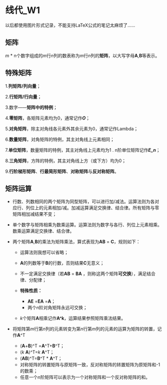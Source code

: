 # 线代_W1

以后都使用图片形式记录，不能支持LaTeX公式的笔记太麻烦了……

## 矩阵

*m* * n个数字组成的*m*行*n*列的数表称为*m*行*n*列的**矩阵**，以大写字母**A**,**B**等表示。

## 特殊矩阵

1.**列矩阵/列向量**；

2.**行矩阵/行向量**；

3.数字——**矩阵中的特例**；

4.**零矩阵**，各矩阵元素均为0，通常记作***O***；

5.**对角矩阵**，除主对角线各元素外其余元素为0，通常记作Lambda；

6.**数量矩阵**，对角矩阵的特例，其主对角线上元素相同；

7.**单位矩阵**，数量矩阵的特例，其主对角线上元素均为1 . n阶单位矩阵记作***E_n***；

8.**三角矩阵**，方阵的特例，其主对角线上方（或下方）均为0；

9.**行阶梯形矩阵**、**行最简形矩阵**、**对称矩阵**与**反对称矩阵**。

## 矩阵运算

- 行数、列数相同的两个矩阵为同型矩阵，可以进行加/减法。运算法则为各对应行、列位上的元素相加/减。加减运算满足交换律、结合律。所有矩阵与零矩阵相加减结果不变；

- 单个数字与矩阵相乘为数乘运算。运算法则为数字与各行、列位上元素相乘。数乘运算满足交换律、结合律。

- 两个矩阵**A**,**B**的乘法为矩阵乘法，算式表现为**AB** = **C**，规则如下：

  - 运算法则我想可以省略；

  - **A**的列数等于**B**的行数，否则结果**C**无意义；
  - 不一定满足交换律（若**AB** = **BA** ，则称这两个矩阵**可交换**），满足结合律、分配律；
  - **特殊性质：**
    - **AE** =**EA** =**A**；
    - 两个*n*阶对角矩阵永远可交换；
  - *k*个矩阵**A**相乘记作**A^k**，运算结果参照矩阵乘法结果。

- 将矩阵第*m*行第*n*列的元素转变为第*n*行第*m*列的元素的运算为矩阵的转置，记作**A**^T

  - (**A**+**B**)^T =**A**^T+**B**^T；
  - (*k* **A**)^T=*k* **A**^T；
  - (**AB**)^T=**B**^T * **A**^T；
  - 对称矩阵的转置矩阵与原矩阵一致，反对称矩阵的转置矩阵为原矩阵和-1的数乘；
  - 任意一个*n*阶矩阵可以表示为一个对称矩阵和一个反对称矩阵的和。
